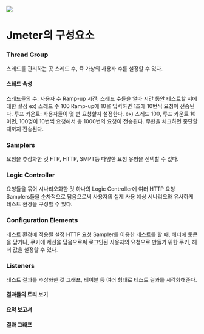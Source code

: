 ![](https://blog.kakaocdn.net/dn/dnydPv/btrNWqJpTYf/ncp6n5aECBKDqB2TuvKr2K/img.png)

# Jmeter의 구성요소
### Thread Group
스레드를 관리하는 곳
스레드 수, 즉 가상의 사용자 수를 설정할 수 있다.

#### 스레드 속성
스레드들의 수: 사용자 수
Ramp-up 시간: 스레드 수들을 얼마 시간 동안 테스트할 지에 대한 설정
ex) 스레드 수 100 Ramp-up에 10을 입력하면 1초에 10번씩 요청이 전송된다.
루프 카운트: 사용자들이 몇 번 요청할지 설정한다.
ex) 스레드 100, 루프 카운트 10이면, 100명이 10번씩 요청해서 총 1000번의 요청이 전송된다. 무한을 체크하면 중단할 때까지 전송된다.
### Samplers
요청을 추상화한 것
FTP, HTTP, SMPT등 다양한 요청 유형을 선택할 수 있다.
### Logic Controller
요청들을 묶어 시나리오화한 것
하나의 Logic Controller에 여러 HTTP 요청 Samplers들을 순차적으로 담음으로써  사용자의 실제 사용 예상 시나리오와 유사하게 테스트 환경을 구성할 수 있다.
### Configuration Elements
테스트 환경에 적용될 설정
HTTP 요청 Sampler를 이용한 테스트를 할 때, 헤더에 토큰을 담거나, 쿠키에 세션을 담음으로써  로그인된 사용자의 요청으로 만들기 위한 쿠키, 헤더 값을 설정할 수 있다.
### Listeners
테스트 결과를 추상화한 것
그래프, 테이블 등 여러 형태로 테스트 결과를 시각화해준다.

#### 결과들의 트리 보기

#### 요약 보고서

#### 결과 그래프

